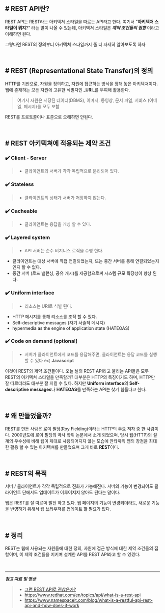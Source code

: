 
## # REST API란?

REST API는 REST라는 아키텍쳐 스타일을 따르는 API라고 한다.
여기서 "**아키텍쳐 스타일이 뭐지**?" 라는 말이 나올 수 있는데, 아키텍쳐 스타일은 _**제약 조건들의 집합**_ 이라고 이해하면 된다.

그렇다면 REST의 정의부터 아키텍쳐 스타일까지 좀 더 자세히 알아보도록 하자

<br />

## # REST (Representational State Transfer)의 정의

HTTP를 기반으로, 자원을 정의하고, 자원에 접근하는 방식을 정해 놓은 아키텍쳐이다.
웹에 존재하는 모든 자원에 고유한 식별자인 _**URI**_를 부여해 활용한다.

> 여기서 자원은 저장된 데이터(DBMS), 이미지, 동영상, 문서 파일, 서비스 (이메일, 메시지)를 모두 포함

REST를 프로토콜이나 표준으로 오해하면 안된다.

<br />


## # REST 아키텍쳐에 적용되는 제약 조건
### ✔️ Client - Server
> - 클라이언트와 서버가 각각 독립적으로 분리되어 있다.

### ✔️ Stateless
> - 클라이언트의 상태가 서버가 저장하지 않는다.

### ✔️ Cacheable
> - 클라이언트는 응답을 캐싱 할 수 있다.

### ✔️ Layered system
> - API 서버는 순수 비지니스 로직을 수행 한다.
- 클라이언트는 대상 서버에 직접 연결되었는지, 또는 중간 서버를 통해 연결되었는지 인지 할 수 없다.
- 중간 서버 (로드 밸런싱, 공유 캐시)를 제공함으로써 시스템 규모 확장성이 향상 된다.

### ✔️ Uniform interface
> - 리소스는 URI로 식별 된다.
- HTTP 메시지를 통해 리소스를 조작 할 수 있다.
- Self-descriptive messages (자기 서술적 메시지)
- hypermedia as the engine of application state (HATEOAS)

### ✔️ Code on demand (optional)
> - 서버가 클라이언트에게 코드를 응답해주면, 클라이언트는 응답 코드를 실행 할 수 있다
		ex) **Javascript**      
        

이것이 REST의 제약 조건들이다. 오늘 날의 REST API라고 불리는 API들은 모두 REST의 아키텍쳐 스타일을 만족할까?
대부분은 HTTP의 특징이기도 하며, HTTP만 잘 따르더라도 대부분 잘 지킬 수 있다. 하지만 **Uniform interface**의 **Self-descriptive messages**나 **HATEOAS**를 만족하는 API는 찾기 힘들다고 한다.

<br />

## # 왜 만들었을까?
REST를 만든 사람은 로이 필딩(Roy Fielding)이라는 HTTP의 주요 저자 중 한 사람이다.
2000년도에 로이 필딩의 박사 학위 논문에서 소개 되었으며, 당시 웹(HTTP)의 설계의 우수성에 비해 웹이 제대로 사용되어지지 않는 모습에 안타까워 웹의 장점을 최대한 활용 할 수 있는 아키텍쳐를 만들었으며 그게 바로 **REST**이다.

<br />

## # REST의 목적

서버 / 클라이언트가 각각 독립적으로 진화가 가능해진다.
서버의 기능이 변경되어도 클라이언트 단에서도 업데이트가 이루어지지 않아도 된다는 말이다.

웹은 REST를 잘 따르며 발전 하고 있다.
웹 페이지의 기능이 변경되더라도, 새로운 기능을 반영하기 위해서 웹 브라우저를 업데이트 할 필요가 없다.


<br />

## # 정리

REST는 웹에 사용되는 자원들에 대한 정의, 자원에 접근 방식에 대한 제약 조건들의 집합이며, 이 제약 조건들을 지키며 설계한 API를 REST API라고 할 수 있겠다.

<br />

--- 

_**참고 자료 및 영상**_
> - [그런 REST API로 괜찮은가?](https://www.youtube.com/watch?v=RP_f5dMoHFc)
> - https://www.redhat.com/en/topics/api/what-is-a-rest-api
> - https://www.namespaceit.com/blog/what-is-a-restful-api-rest-api-and-how-does-it-work
